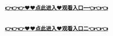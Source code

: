 <h3 class="heading-element" style="font-size:1.25em;font-weight:var(--base-text-weight-semibold, 600);color:#1F2328;font-family:-apple-system, BlinkMacSystemFont, &quot;background-color:#FFFFFF;">
	<a href="https://k709.com.github.com/hei.html">👉👉👉♥♥点此进入♥观看入口一👈👈👈</a>
</br>

</br>

   <a href="https://k709.com.github.com/hei001.html">👉👉👉♥♥点此进入♥观看入口二👈👈👈</a>
</h3>

